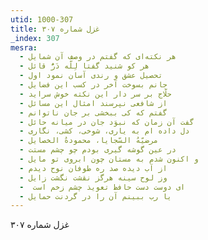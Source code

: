 ```yaml
---
utid: 1000-307
title: غزل شماره ۳۰۷
_index: 307
mesra:
  - هر نکته‌ای که گفتم در وصف آن شمایل
  - هر کو شنید گفتا لِلّه دَرُّ قائل
  - تحصیل عشق و رندی آسان نمود اول
  - جانم بسوخت آخر در کسب این فضایل
  - حلّاج بر سر دار این نکته خوش سراید
  - از شافعی نپرسند امثال این مسائل
  - گفتم که کی ببخشی بر جان ناتوانم
  - گفت آن زمان که نبوَد جان در میانه حائل
  - دل داده ام به یاری، شوخی، کشی، نگاری
  - مرضیّهُ السّجایا، محمودهُ الخصایل
  - در عین گوشه گیری بودم چو چشم مستت
  - و اکنون شدم به مستان چون ابروی تو مایل
  - از آب دیده صد ره طوفان نوح دیدم
  - وز لوح سینه هرگز نقشت نگشت زایل
  - ‌ ای دوست دست حافظ تعویذ چشم زخم است
  - یا رب ببینم آن را در گردنت حمایل
---
```

غزل شماره ۳۰۷
